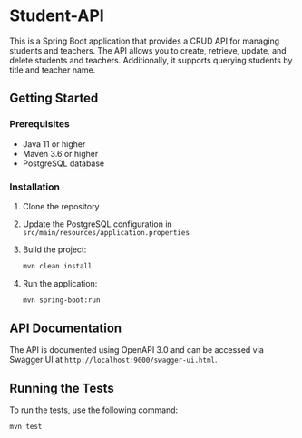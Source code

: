 # Student-API

This is a Spring Boot application that provides a CRUD API for managing students and teachers. The API allows you to create, retrieve, update, and delete students and teachers. Additionally, it supports querying students by title and teacher name.

## Getting Started

### Prerequisites

- Java 11 or higher
- Maven 3.6 or higher
- PostgreSQL database

### Installation

1. Clone the repository
2. Update the PostgreSQL configuration in `src/main/resources/application.properties`
3. Build the project:

    ```sh
    mvn clean install
    ```

4. Run the application:

    ```sh
    mvn spring-boot:run
    ```

## API Documentation

The API is documented using OpenAPI 3.0 and can be accessed via Swagger UI at `http://localhost:9000/swagger-ui.html`.

## Running the Tests

To run the tests, use the following command:

```sh
mvn test
